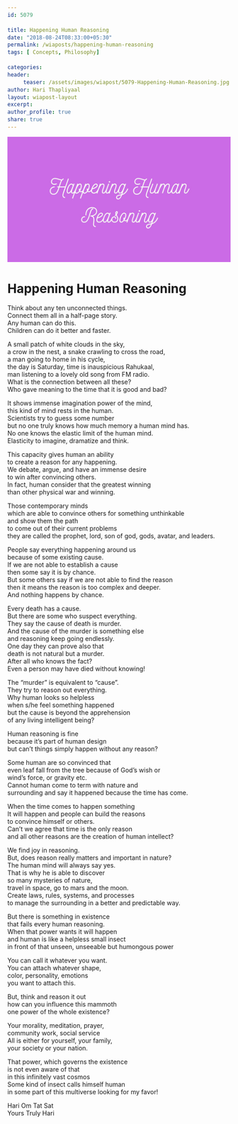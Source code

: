 ```yaml
--- 
id: 5079

title: Happening Human Reasoning
date: "2018-08-24T08:33:00+05:30"
permalink: /wiaposts/happening-human-reasoning
tags: [ Concepts, Philosophy]    

categories: 
header:
     teaser: /assets/images/wiapost/5079-Happening-Human-Reasoning.jpg
author: Hari Thapliyaal 
layout: wiapost-layout 
excerpt:  
author_profile: true 
share: true 
---
```


![Happening Human Reasoning](/assets/images/wiapost/5079-Happening-Human-Reasoning.jpg)     
   
# Happening Human Reasoning
       
Think about any ten unconnected things.     
Connect them all in a half-page story.     
Any human can do this.     
Children can do it better and faster.    
    
A small patch of white clouds in the sky,     
a crow in the nest, a snake crawling to cross the road,     
a man going to home in his cycle,     
the day is Saturday, time is inauspicious Rahukaal,     
man listening to a lovely old song from FM radio.     
What is the connection between all these?     
Who gave meaning to the time that it is good and bad?    
    
It shows immense imagination power of the mind,     
this kind of mind rests in the human.     
Scientists try to guess some number     
but no one truly knows how much memory a human mind has.     
No one knows the elastic limit of the human mind.     
Elasticity to imagine, dramatize and think.    
    
This capacity gives human an ability     
to create a reason for any happening.     
We debate, argue, and have an immense desire     
to win after convincing others.     
In fact, human consider that the greatest winning     
than other physical war and winning.    
    
Those contemporary minds     
which are able to convince others for something unthinkable     
and show them the path     
to come out of their current problems     
they are called the prophet, lord, son of god, gods, avatar, and leaders.    
    
People say everything happening around us     
because of some existing cause.     
If we are not able to establish a cause     
then some say it is by chance.     
But some others say if we are not able to find the reason     
then it means the reason is too complex and deeper.     
And nothing happens by chance.    
    
Every death has a cause.     
But there are some who suspect everything.     
They say the cause of death is murder.     
And the cause of the murder is something else     
and reasoning keep going endlessly.     
One day they can prove also that     
death is not natural but a murder.     
After all who knows the fact?     
Even a person may have died without knowing!    
    
The “murder” is equivalent to “cause”.     
They try to reason out everything.     
Why human looks so helpless     
when s/he feel something happened     
but the cause is beyond the apprehension     
of any living intelligent being?    
    
Human reasoning is fine     
because it’s part of human design     
but can’t things simply happen without any reason?    
    
Some human are so convinced that     
even leaf fall from the tree because of God’s wish or     
wind’s force, or gravity etc.     
Cannot human come to term with nature and     
surrounding and say it happened because the time has come.    
    
When the time comes to happen something     
It will happen and people can build the reasons     
to convince himself or others.     
Can’t we agree that time is the only reason     
and all other reasons are the creation of human intellect?    
    
We find joy in reasoning.     
But, does reason really matters and important in nature?     
The human mind will always say yes.     
That is why he is able to discover     
so many mysteries of nature,     
travel in space, go to mars and the moon.     
Create laws, rules, systems, and processes     
to manage the surrounding in a better and predictable way.    
    
But there is something in existence     
that fails every human reasoning.     
When that power wants it will happen     
and human is like a helpless small insect     
in front of that unseen, unseeable but humongous power    
    
You can call it whatever you want.     
You can attach whatever shape,     
color, personality, emotions     
you want to attach this.    
    
But, think and reason it out     
how can you influence this mammoth     
one power of the whole existence?    
    
Your morality, meditation, prayer,     
community work, social service     
All is either for yourself, your family,     
your society or your nation.    
    
That power, which governs the existence     
is not even aware of that     
in this infinitely vast cosmos     
Some kind of insect calls himself human     
in some part of this multiverse looking for my favor!    
    
Hari Om Tat Sat     
Yours Truly Hari    
